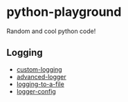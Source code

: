 # python-playground
Random and cool python code!

## Logging

- [custom-logging](./Logging/custom-logging.py)
- [advanced-logger](./Logging/advanced_logger.py)
- [logging-to-a-file](./Logging/logging_to_a_file.py)
- [logger-config](./Logging/loggerConfig.py)

